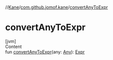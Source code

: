 //[Kane](../index.md)/[com.github.jomof.kane](index.md)/[convertAnyToExpr](convert-any-to-expr.md)



# convertAnyToExpr  
[jvm]  
Content  
fun [convertAnyToExpr](convert-any-to-expr.md)(any: [Any](https://kotlinlang.org/api/latest/jvm/stdlib/kotlin/-any/index.html)): [Expr](-expr/index.md)  



